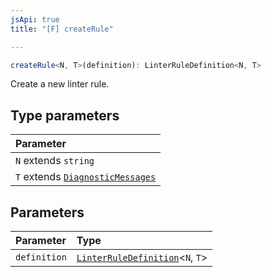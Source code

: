 ```yaml
---
jsApi: true
title: "[F] createRule"

---
```

```ts
createRule<N, T>(definition): LinterRuleDefinition<N, T>
```

Create a new linter rule.

## Type parameters

| Parameter |
| :------ |
| `N` extends `string` |
| `T` extends [`DiagnosticMessages`](../interfaces/DiagnosticMessages.md) |

## Parameters

| Parameter | Type |
| :------ | :------ |
| `definition` | [`LinterRuleDefinition`](../interfaces/LinterRuleDefinition.md)<`N`, `T`\> |

